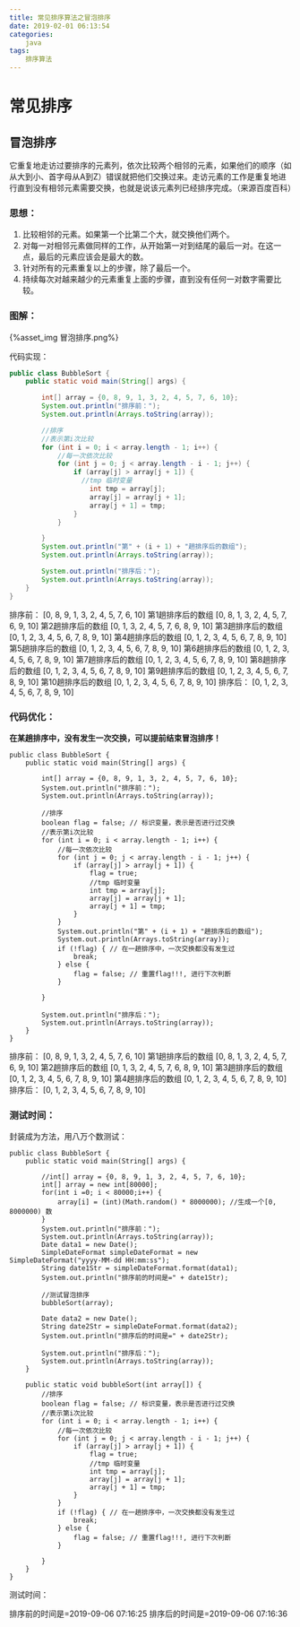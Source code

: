 ```yaml
---
title: 常见排序算法之冒泡排序
date: 2019-02-01 06:13:54
categories:
	java
tags:
    排序算法
---
```




# 常见排序

## 冒泡排序

它重复地走访过要排序的元素列，依次比较两个相邻的元素，如果他们的顺序（如从大到小、首字母从A到Z）错误就把他们交换过来。走访元素的工作是重复地进行直到没有相邻元素需要交换，也就是说该元素列已经排序完成。（来源百度百科）

### 思想：

1. 比较相邻的元素。如果第一个比第二个大，就交换他们两个。
2. 对每一对相邻元素做同样的工作，从开始第一对到结尾的最后一对。在这一点，最后的元素应该会是最大的数。
3. 针对所有的元素重复以上的步骤，除了最后一个。
4. 持续每次对越来越少的元素重复上面的步骤，直到没有任何一对数字需要比较。

### 图解：

{%asset_img 冒泡排序.png%}

代码实现：

```java
public class BubbleSort {
    public static void main(String[] args) {

        int[] array = {0, 8, 9, 1, 3, 2, 4, 5, 7, 6, 10};
        System.out.println("排序前：");
        System.out.println(Arrays.toString(array));

        //排序
        //表示第i次比较
        for (int i = 0; i < array.length - 1; i++) {
            //每一次依次比较
            for (int j = 0; j < array.length - i - 1; j++) {
                if (array[j] > array[j + 1]) {
                  //tmp 临时变量
                    int tmp = array[j];
                    array[j] = array[j + 1];
                    array[j + 1] = tmp;
                }
            }

        }
        System.out.println("第" + (i + 1) + "趟排序后的数组");
        System.out.println(Arrays.toString(array));

        System.out.println("排序后：");
        System.out.println(Arrays.toString(array));
    }
}
```

排序前：
[0, 8, 9, 1, 3, 2, 4, 5, 7, 6, 10]
第1趟排序后的数组
[0, 8, 1, 3, 2, 4, 5, 7, 6, 9, 10]
第2趟排序后的数组
[0, 1, 3, 2, 4, 5, 7, 6, 8, 9, 10]
第3趟排序后的数组
[0, 1, 2, 3, 4, 5, 6, 7, 8, 9, 10]
第4趟排序后的数组
[0, 1, 2, 3, 4, 5, 6, 7, 8, 9, 10]
第5趟排序后的数组
[0, 1, 2, 3, 4, 5, 6, 7, 8, 9, 10]
第6趟排序后的数组
[0, 1, 2, 3, 4, 5, 6, 7, 8, 9, 10]
第7趟排序后的数组
[0, 1, 2, 3, 4, 5, 6, 7, 8, 9, 10]
第8趟排序后的数组
[0, 1, 2, 3, 4, 5, 6, 7, 8, 9, 10]
第9趟排序后的数组
[0, 1, 2, 3, 4, 5, 6, 7, 8, 9, 10]
第10趟排序后的数组
[0, 1, 2, 3, 4, 5, 6, 7, 8, 9, 10]
排序后：
[0, 1, 2, 3, 4, 5, 6, 7, 8, 9, 10]

### 代码优化：

**在某趟排序中，没有发生一次交换，可以提前结束冒泡排序！**

```
public class BubbleSort {
    public static void main(String[] args) {

        int[] array = {0, 8, 9, 1, 3, 2, 4, 5, 7, 6, 10};
        System.out.println("排序前：");
        System.out.println(Arrays.toString(array));

        //排序
        boolean flag = false; // 标识变量，表示是否进行过交换
        //表示第i次比较
        for (int i = 0; i < array.length - 1; i++) {
            //每一次依次比较
            for (int j = 0; j < array.length - i - 1; j++) {
                if (array[j] > array[j + 1]) {
                    flag = true;
                    //tmp 临时变量
                    int tmp = array[j];
                    array[j] = array[j + 1];
                    array[j + 1] = tmp;
                }
            }
            System.out.println("第" + (i + 1) + "趟排序后的数组");
            System.out.println(Arrays.toString(array));
            if (!flag) { // 在一趟排序中，一次交换都没有发生过
                break;
            } else {
                flag = false; // 重置flag!!!, 进行下次判断
            }

        }

        System.out.println("排序后：");
        System.out.println(Arrays.toString(array));
    }
}
```

排序前：
[0, 8, 9, 1, 3, 2, 4, 5, 7, 6, 10]
第1趟排序后的数组
[0, 8, 1, 3, 2, 4, 5, 7, 6, 9, 10]
第2趟排序后的数组
[0, 1, 3, 2, 4, 5, 7, 6, 8, 9, 10]
第3趟排序后的数组
[0, 1, 2, 3, 4, 5, 6, 7, 8, 9, 10]
第4趟排序后的数组
[0, 1, 2, 3, 4, 5, 6, 7, 8, 9, 10]
排序后：
[0, 1, 2, 3, 4, 5, 6, 7, 8, 9, 10]

### 测试时间：

封装成为方法，用八万个数测试：

```
public class BubbleSort {
    public static void main(String[] args) {

        //int[] array = {0, 8, 9, 1, 3, 2, 4, 5, 7, 6, 10};
        int[] array = new int[80000];
        for(int i =0; i < 80000;i++) {
            array[i] = (int)(Math.random() * 8000000); //生成一个[0, 8000000) 数
        }
        System.out.println("排序前：");
        System.out.println(Arrays.toString(array));
        Date data1 = new Date();
        SimpleDateFormat simpleDateFormat = new SimpleDateFormat("yyyy-MM-dd HH:mm:ss");
        String date1Str = simpleDateFormat.format(data1);
        System.out.println("排序前的时间是=" + date1Str);

        //测试冒泡排序
        bubbleSort(array);

        Date data2 = new Date();
        String date2Str = simpleDateFormat.format(data2);
        System.out.println("排序后的时间是=" + date2Str);

        System.out.println("排序后：");
        System.out.println(Arrays.toString(array));
    }

    public static void bubbleSort(int array[]) {
        //排序
        boolean flag = false; // 标识变量，表示是否进行过交换
        //表示第i次比较
        for (int i = 0; i < array.length - 1; i++) {
            //每一次依次比较
            for (int j = 0; j < array.length - i - 1; j++) {
                if (array[j] > array[j + 1]) {
                    flag = true;
                    //tmp 临时变量
                    int tmp = array[j];
                    array[j] = array[j + 1];
                    array[j + 1] = tmp;
                }
            }
            if (!flag) { // 在一趟排序中，一次交换都没有发生过
                break;
            } else {
                flag = false; // 重置flag!!!, 进行下次判断
            }

        }
    }
}
```

测试时间：

排序前的时间是=2019-09-06 07:16:25
排序后的时间是=2019-09-06 07:16:36









